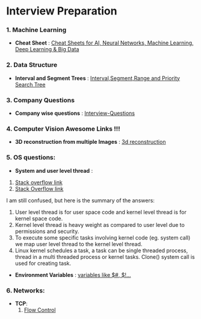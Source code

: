 # Interview Preparation

### 1. Machine Learning
- **Cheat Sheet** : [Cheat Sheets for AI, Neural Networks, Machine Learning, Deep Learning & Big Data](https://becominghuman.ai/cheat-sheets-for-ai-neural-networks-machine-learning-deep-learning-big-data-678c51b4b463) 

### 2. Data Structure
- **Interval and Segment Trees** : [Interval,Segment,Range and Priority Search Tree](http://www.iis.sinica.edu.tw/~dtlee/dtlee/CRCbook_chapter18.pdf)

### 3. Company Questions
- **Company wise questions** : [Interview-Questions](https://github.com/rishabh115/Interview-Questions)

### 4. Computer Vision Awesome Links !!!
- **3D reconstruction from multiple Images** : [3d reconstruction](http://cvgl.stanford.edu/teaching/cs231a_winter1415/prev/projects/CS231a-FinalReport-sgmccann.pdf)

### 5. OS questions:
- **System and user level thread** : 
1. [Stack overflow link](https://stackoverflow.com/questions/14791278/threads-why-must-all-user-threads-be-mapped-to-a-kernel-thread)
2. [Stack Overflow link](https://stackoverflow.com/questions/15983872/difference-between-user-level-and-kernel-supported-threads/15984127#15984127)

I am still confused, but here is the summary of the answers:
1. User level thread is for user space code and kernel level thread is for kernel space code.
2. Kernel level thread is heavy weight as compared to user level due to permissions and security.
3. To execute some specific tasks involving kernel code (eg. system call) we map user level thread to the kernel level thread.
4. Linux kernel schedules a task, a task can be single threaded process, thread in a multi threaded process or kernel tasks. Clone() system call is used for creating task.

- **Environment Variables** : [ variables like $#, $!...](https://superuser.com/questions/247127/what-is-and-in-linux/247131)

### 6. Networks:
- **TCP**:
  1. [Flow Control](https://www.brianstorti.com/tcp-flow-control/)
